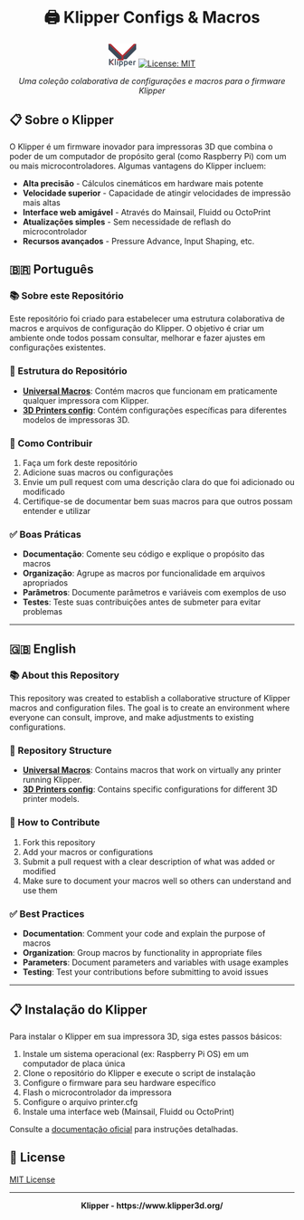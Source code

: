 <div align="center">

# 🖨️ Klipper Configs & Macros

[![Klipper](https://github.com/Klipper3d/klipper/raw/master/docs/img/klipper-logo-small.png)](https://www.klipper3d.org/)
[![License: MIT](https://img.shields.io/badge/License-MIT-yellow.svg?style=for-the-badge)](LICENSE)

_Uma coleção colaborativa de configurações e macros para o firmware Klipper_

</div>

## 📋 Sobre o Klipper

O Klipper é um firmware inovador para impressoras 3D que combina o poder de um computador de propósito geral (como Raspberry Pi) com um ou mais microcontroladores. Algumas vantagens do Klipper incluem:

- **Alta precisão** - Cálculos cinemáticos em hardware mais potente
- **Velocidade superior** - Capacidade de atingir velocidades de impressão mais altas
- **Interface web amigável** - Através do Mainsail, Fluidd ou OctoPrint
- **Atualizações simples** - Sem necessidade de reflash do microcontrolador
- **Recursos avançados** - Pressure Advance, Input Shaping, etc.

## 🇧🇷 Português

### 📚 Sobre este Repositório

Este repositório foi criado para estabelecer uma estrutura colaborativa de macros e arquivos de configuração do Klipper. O objetivo é criar um ambiente onde todos possam consultar, melhorar e fazer ajustes em configurações existentes.

### 📁 Estrutura do Repositório

- **[Universal Macros](Universal%20Macros/)**: Contém macros que funcionam em praticamente qualquer impressora com Klipper.
- **[3D Printers config](3D%20Printers%20config/)**: Contém configurações específicas para diferentes modelos de impressoras 3D.

### 🤝 Como Contribuir

1. Faça um fork deste repositório
2. Adicione suas macros ou configurações
3. Envie um pull request com uma descrição clara do que foi adicionado ou modificado
4. Certifique-se de documentar bem suas macros para que outros possam entender e utilizar

### ✅ Boas Práticas

- **Documentação**: Comente seu código e explique o propósito das macros
- **Organização**: Agrupe as macros por funcionalidade em arquivos apropriados
- **Parâmetros**: Documente parâmetros e variáveis com exemplos de uso
- **Testes**: Teste suas contribuições antes de submeter para evitar problemas

---

## 🇬🇧 English

### 📚 About this Repository

This repository was created to establish a collaborative structure of Klipper macros and configuration files. The goal is to create an environment where everyone can consult, improve, and make adjustments to existing configurations.

### 📁 Repository Structure

- **[Universal Macros](Universal%20Macros/)**: Contains macros that work on virtually any printer running Klipper.
- **[3D Printers config](3D%20Printers%20config/)**: Contains specific configurations for different 3D printer models.

### 🤝 How to Contribute

1. Fork this repository
2. Add your macros or configurations
3. Submit a pull request with a clear description of what was added or modified
4. Make sure to document your macros well so others can understand and use them

### ✅ Best Practices

- **Documentation**: Comment your code and explain the purpose of macros
- **Organization**: Group macros by functionality in appropriate files
- **Parameters**: Document parameters and variables with usage examples
- **Testing**: Test your contributions before submitting to avoid issues

---

## 📋 Instalação do Klipper

Para instalar o Klipper em sua impressora 3D, siga estes passos básicos:

1. Instale um sistema operacional (ex: Raspberry Pi OS) em um computador de placa única
2. Clone o repositório do Klipper e execute o script de instalação
3. Configure o firmware para seu hardware específico
4. Flash o microcontrolador da impressora
5. Configure o arquivo printer.cfg
6. Instale uma interface web (Mainsail, Fluidd ou OctoPrint)

Consulte a [documentação oficial](https://www.klipper3d.org/Installation.html) para instruções detalhadas.

## 📜 License

[MIT License](LICENSE)

---

<div align="center">
<b>Klipper - https://www.klipper3d.org/</b>
</div>
